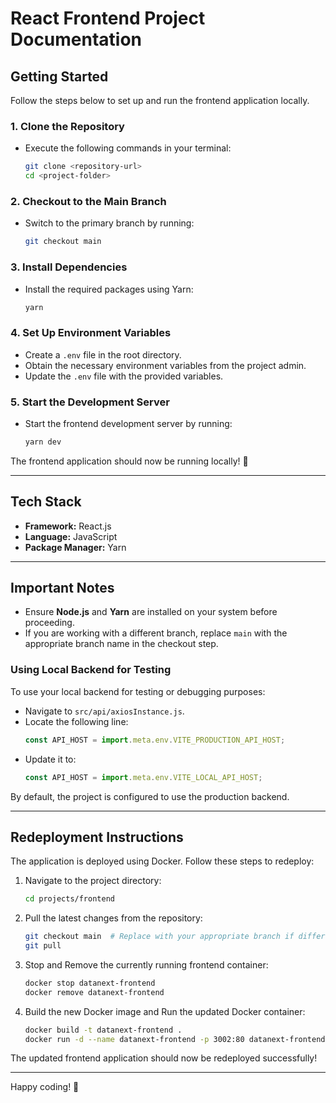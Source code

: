# React Frontend Project Documentation

## Getting Started

Follow the steps below to set up and run the frontend application locally.

### 1. Clone the Repository

- Execute the following commands in your terminal:
  ```sh
  git clone <repository-url>
  cd <project-folder>
  ```

### 2. Checkout to the Main Branch

- Switch to the primary branch by running:
  ```sh
  git checkout main
  ```

### 3. Install Dependencies

- Install the required packages using Yarn:
  ```sh
  yarn
  ```

### 4. Set Up Environment Variables

- Create a `.env` file in the root directory.
- Obtain the necessary environment variables from the project admin.
- Update the `.env` file with the provided variables.

### 5. Start the Development Server

- Start the frontend development server by running:
  ```sh
  yarn dev
  ```

The frontend application should now be running locally! 🚀

---

## Tech Stack

- **Framework:** React.js
- **Language:** JavaScript
- **Package Manager:** Yarn

---

## Important Notes

- Ensure **Node.js** and **Yarn** are installed on your system before proceeding.
- If you are working with a different branch, replace `main` with the appropriate branch name in the checkout step.

### Using Local Backend for Testing

To use your local backend for testing or debugging purposes:

- Navigate to `src/api/axiosInstance.js`.
- Locate the following line:
  ```js
  const API_HOST = import.meta.env.VITE_PRODUCTION_API_HOST;
  ```
- Update it to:
  ```js
  const API_HOST = import.meta.env.VITE_LOCAL_API_HOST;
  ```

By default, the project is configured to use the production backend.

---

## Redeployment Instructions

The application is deployed using Docker. Follow these steps to redeploy:

1. Navigate to the project directory:

   ```sh
   cd projects/frontend
   ```

2. Pull the latest changes from the repository:

   ```sh
   git checkout main  # Replace with your appropriate branch if different
   git pull
   ```

3. Stop and Remove the currently running frontend container:

   ```sh
   docker stop datanext-frontend
   docker remove datanext-frontend
   ```

4. Build the new Docker image and Run the updated Docker container:
   ```sh
   docker build -t datanext-frontend .
   docker run -d --name datanext-frontend -p 3002:80 datanext-frontend
   ```

The updated frontend application should now be redeployed successfully!

---

Happy coding! 🎉
